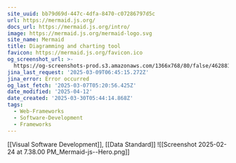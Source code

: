 ```yaml
---
site_uuid: bb79d69d-447c-4dfa-8470-c07286797d5c
url: https://mermaid.js.org/
docs_url: https://mermaid.js.org/intro/
image: https://mermaid.js.org/mermaid-logo.svg
site_name: Mermaid
title: Diagramming and charting tool
favicon: https://mermaid.js.org/favicon.ico
og_screenshot_url: >-
  https://og-screenshots-prod.s3.amazonaws.com/1366x768/80/false/4628814d9f274c78228026bea6b3839a5098570f52f2e83d1dd2fb52d51981f6.jpeg
jina_last_request: '2025-03-09T06:45:15.272Z'
jina_error: Error occurred
og_last_fetch: '2025-03-07T05:20:56.425Z'
date_modified: '2025-04-12'
date_created: '2025-03-30T05:44:14.868Z'
tags:
  - Web-Frameworks
  - Software-Development
  - Frameworks
---
```












[[Visual Software Development]], [[Data Standard]]
![[Screenshot 2025-02-24 at 7.38.00 PM_Mermaid-js--Hero.png]]
